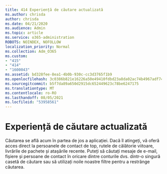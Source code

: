 ```yaml
---
title: 414 Experiență de căutare actualizată
ms.author: chrisda
author: chrisda
ms.date: 04/21/2020
ms.audience: Admin
ms.topic: article
ms.service: o365-administration
ROBOTS: NOINDEX, NOFOLLOW
localization_priority: Normal
ms.collection: Adm_O365
ms.custom:
- "415"
- "414"
- "1600043"
ms.assetid: bd328fee-8ea1-4b0b-930c-cc3d3765f1b9
ms.openlocfilehash: 3c0386b821e16226a50e49410fdbd23a8da02ac74b4967adf7409f93c49d8068
ms.sourcegitcommit: b5f7da89a650d2915dc652449623c78be6247175
ms.translationtype: MT
ms.contentlocale: ro-RO
ms.lasthandoff: 08/05/2021
ms.locfileid: "53958561"
---
```

# <a name="search-experience-updated"></a>Experiență de căutare actualizată

Căutarea se află acum în partea de jos a aplicației. Dacă îl atingeți, vă oferă acces direct la persoanele de contact de top, rutele de călătorie viitoare, livrările de pachete și atașările recente. Puteți să căutați mesaje de e-mail, fișiere și persoane de contact în oricare dintre conturile dvs. dintr-o singură casetă de căutare sau să utilizați noile noastre filtre pentru a restrânge căutarea.
